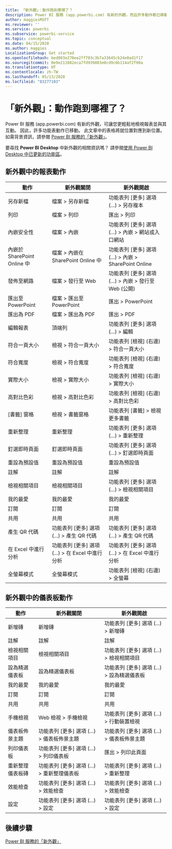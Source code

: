 ```yaml
---
title: 「新外觀」：動作跑到哪裡了？
description: Power BI 服務 (app.powerbi.com) 有新的外觀，而且許多動作都已移動。 此文章包含對應就位置到新位置的圖表。
author: maggiesMSFT
ms.reviewer: ''
ms.service: powerbi
ms.subservice: powerbi-service
ms.topic: conceptual
ms.date: 04/15/2020
ms.author: maggies
LocalizationGroup: Get started
ms.openlocfilehash: bed803e270ee2ff703c3b7a33645cb24e0ad1f17
ms.sourcegitcommit: 0e9e211082eca7fd939803e0cd9c6b114af2f90a
ms.translationtype: HT
ms.contentlocale: zh-TW
ms.lasthandoff: 05/13/2020
ms.locfileid: "83277103"
---
```

# <a name="the-new-look-where-did-the-actions-go"></a>「新外觀」：動作跑到哪裡了？

Power BI 服務 (app.powerbi.com) 有新的外觀，可讓您更輕鬆地檢視報表並與其互動。 因此，許多功能表動作已移動。 此文章中的表格將就位置對應到新位置。 如需背景資訊，請參閱 [Power BI 服務的「新外觀」](service-new-look.md)。

要尋找 **Power BI Desktop** 中新外觀的相關資訊嗎？ 請參閱[使用 Power BI Desktop 中已更新的功能區](create-reports/desktop-ribbon.md)。

## <a name="report-actions-in-the-new-look"></a>新外觀中的報表動作

|動作  |新外觀關閉  |新外觀開啟  |
|---------|---------|---------|
| 另存新檔 | 檔案 > 另存新檔  | 功能表列 [更多] 選項 (...) > 另存複本 |
| 列印 | 檔案 > 列印 | 匯出 > 列印 |
| 內嵌安全性 | 檔案 > 內嵌 | 功能表列 [更多] 選項 (...) > 內嵌 > 網站或入口網站 |
| 內嵌於 SharePoint Online 中 | 檔案 > 內嵌在 SharePoint Online 中 | 功能表列 [更多] 選項 (...) > 內嵌 > SharePoint Online |
| 發佈至網路 | 檔案 > 發行至 Web | 功能表列 [更多] 選項 (...) > 內嵌 > 發行至 Web (公開) |
| 匯出至 PowerPoint | 檔案 > 匯出至 PowerPoint | 匯出 > PowerPoint |
| 匯出為 PDF | 檔案 > 匯出為 PDF | 匯出 > PDF |
|編輯報表  | 頂端列   | 功能表列 [更多] 選項 (...) > 編輯 |
| 符合一頁大小 | 檢視 > 符合一頁大小 | 功能表列 [檢視] \(右邊\) > 符合一頁大小 |
| 符合寬度 | 檢視 > 符合寬度 | 功能表列 [檢視] \(右邊\) > 符合寬度 |
| 實際大小 | 檢視 > 實際大小 | 功能表列 [檢視] \(右邊\) > 實際大小 |
| 高對比色彩 | 檢視 > 高對比色彩 | 功能表列 [檢視] \(右邊\) > 高對比色彩 |
| [書籤] 窗格 | 檢視 > 書籤窗格 |  功能表列 [書籤] > 檢視更多書籤 |
| 重新整理 | 重新整理 | 功能表列 [更多] 選項 (...) > 重新整理 |
| 釘選即時頁面 | 釘選即時頁面 | 功能表列 [更多] 選項 (...) > 釘選即時頁面 |
| 重設為預設值 | 重設為預設值 | 重設為預設值 |
| 註解 | 註解 | 註解 |
| 檢視相關項目 | 檢視相關項目 | 功能表列 [更多] 選項 (...) > 檢視相關項目 |
| 我的最愛 | 我的最愛 | 我的最愛 |
| 訂閱 | 訂閱 |訂閱 |
| 共用 | 共用 | 共用 |
| 產生 QR 代碼 | 功能表列 [更多] 選項 (...) > 產生 QR 代碼 | 功能表列 [更多] 選項 (...) > 產生 QR 代碼 |
| 在 Excel 中進行分析 | 功能表列 [更多] 選項 (...) > 在 Excel 中進行分析 | 功能表列 [更多] 選項 (...) > 在 Excel 中進行分析 |
| 全螢幕模式 | 全螢幕模式 | 功能表列 [檢視] \(右邊\) > 全螢幕 |

## <a name="dashboard-actions-in-the-new-look"></a>新外觀中的儀表板動作

|動作  |新外觀關閉  |新外觀開啟  |
|---------|---------|---------|
| 新增磚 | 新增磚 | 功能表列 [更多] 選項 (...) > 新增磚 |
| 註解 | 註解 | 註解 |
| 檢視相關項目 | 檢視相關項目 | 功能表列 [更多] 選項 (...) > 檢視相關項目 |
| 設為精選儀表板 | 設為精選儀表板| 功能表列 [更多] 選項 (...) > 設為精選儀表板|
| 我的最愛 | 我的最愛 | 我的最愛 |
| 訂閱 | 訂閱 |訂閱 |
| 共用 | 共用 | 共用 |
| 手機檢視 | Web 檢視 > 手機檢視 | 功能表列 [更多] 選項 (...) > 行動裝置檢視 |
| 儀表板佈景主題 | 功能表列 [更多] 選項 (...) > 儀表板佈景主題 | 功能表列 [更多] 選項 (...) > 儀表板佈景主題 |
| 列印儀表板 | 功能表列 [更多] 選項 (...) > 列印儀表板 | 匯出 > 列印此頁面 |
| 重新整理儀表板磚 | 功能表列 [更多] 選項 (...) > 重新整理儀表板 | 功能表列 [更多] 選項 (...) > 重新整理 |
| 效能檢查 | 功能表列 [更多] 選項 (...) > 效能檢查 | 功能表列 [更多] 選項 (...) > 效能檢查 |
| 設定 | 功能表列 [更多] 選項 (...) > 設定 | 功能表列 [更多] 選項 (...) > 設定 |

## <a name="next-steps"></a>後續步驟

[Power BI 服務的「新外觀」](service-new-look.md)

